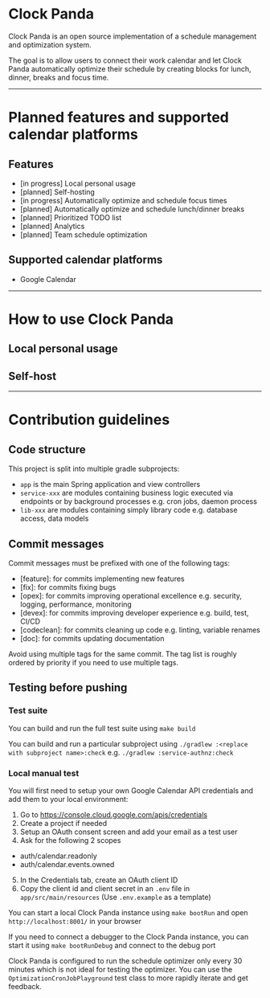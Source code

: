 # Clock Panda
Clock Panda is an open source implementation of a schedule management and optimization system.

The goal is to allow users to connect their work calendar and let Clock Panda automatically optimize their schedule by creating blocks for lunch, dinner, breaks and focus time.

---
# Planned features and supported calendar platforms
## Features
- [in progress] Local personal usage
- [planned] Self-hosting
- [in progress] Automatically optimize and schedule focus times
- [planned] Automatically optimize and schedule lunch/dinner breaks
- [planned] Prioritized TODO list
- [planned] Analytics
- [planned] Team schedule optimization

## Supported calendar platforms
- Google Calendar

---
# How to use Clock Panda
## Local personal usage

## Self-host

---
# Contribution guidelines
## Code structure
This project is split into multiple gradle subprojects:
- `app` is the main Spring application and view controllers
- `service-xxx` are modules containing business logic executed via endpoints or by background processes e.g. cron jobs, daemon process
- `lib-xxx` are modules containing simply library code e.g. database access, data models
## Commit messages
Commit messages must be prefixed with one of the following tags:
- [feature]: for commits implementing new features
- [fix]: for commits fixing bugs
- [opex]: for commits improving operational excellence e.g. security, logging, performance, monitoring
- [devex]: for commits improving developer experience e.g. build, test, CI/CD
- [codeclean]: for commits cleaning up code e.g. linting, variable renames
- [doc]: for commits updating documentation

Avoid using multiple tags for the same commit. The tag list is roughly ordered by priority if you need to use multiple tags.
## Testing before pushing
### Test suite
You can build and run the full test suite using `make build`

You can build and run a particular subproject using `./gradlew :<replace with subproject name>:check` e.g. `./gradlew :service-authnz:check`
### Local manual test
You will first need to setup your own Google Calendar API credentials and add them to your local environment:
1. Go to https://console.cloud.google.com/apis/credentials
2. Create a project if needed
3. Setup an OAuth consent screen and add your email as a test user
4. Ask for the following 2 scopes 
 - auth/calendar.readonly
 - auth/calendar.events.owned
5. In the Credentials tab, create an OAuth client ID
6. Copy the client id and client secret in an `.env` file in `app/src/main/resources` (Use `.env.example` as a template)

You can start a local Clock Panda instance using `make bootRun` and open `http://localhost:8001/` in your browser

If you need to connect a debugger to the Clock Panda instance, you can start it using `make bootRunDebug` and connect to the debug port

Clock Panda is configured to run the schedule optimizer only every 30 minutes which is not ideal for testing the optimizer. 
You can use the `OptimizationCronJobPlayground` test class to more rapidly iterate and get feedback. 
